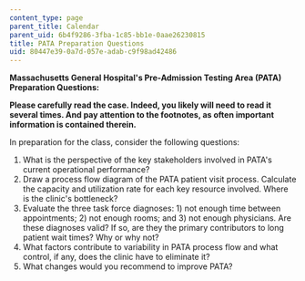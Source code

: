 ```yaml
---
content_type: page
parent_title: Calendar
parent_uid: 6b4f9286-3fba-1c85-bb1e-0aae26230815
title: PATA Preparation Questions
uid: 80447e39-0a7d-057e-adab-c9f98ad42486
---
```


**Massachusetts General Hospital's Pre-Admission Testing Area (PATA)**  
**Preparation Questions:**

**Please carefully read the case. Indeed, you likely will need to read it several times. And pay attention to the footnotes, as often important information is contained therein.**

In preparation for the class, consider the following questions:

1.  What is the perspective of the key stakeholders involved in PATA's current operational performance?
2.  Draw a process flow diagram of the PATA patient visit process. Calculate the capacity and utilization rate for each key resource involved. Where is the clinic's bottleneck?
3.  Evaluate the three task force diagnoses: 1) not enough time between appointments; 2) not enough rooms; and 3) not enough physicians. Are these diagnoses valid? If so, are they the primary contributors to long patient wait times? Why or why not?
4.  What factors contribute to variability in PATA process flow and what control, if any, does the clinic have to eliminate it?
5.  What changes would you recommend to improve PATA?